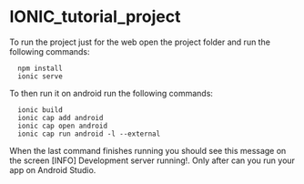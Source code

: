 # IONIC_tutorial_project

To run the project just for the web open the project folder and run the following commands:
```
  npm install
  ionic serve
```
To then run it on android run the following commands:
```
  ionic build
  ionic cap add android
  ionic cap open android
  ionic cap run android -l --external
```
  
When the last command finishes running you should see this message on the screen [INFO] Development server running!.
Only after can you run your app on Android Studio.
